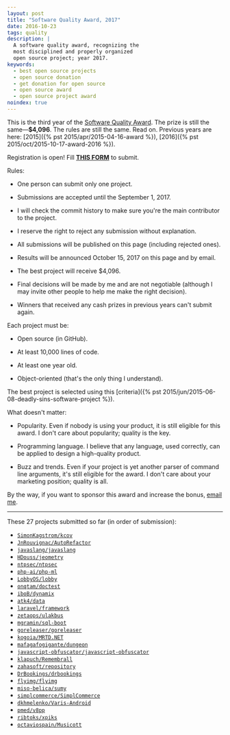 ```yaml
---
layout: post
title: "Software Quality Award, 2017"
date: 2016-10-23
tags: quality
description: |
  A software quality award, recognizing the
  most disciplined and properly organized
  open source project; year 2017.
keywords:
  - best open source projects
  - open source donation
  - get donation for open source
  - open source award
  - open source project award
noindex: true
---
```


This is the third year of the
[Software Quality Award](/award.html). The prize
is still the same&mdash;**$4,096**.
The rules are still the same. Read on.
Previous years are here:
[2015]({% pst 2015/apr/2015-04-16-award %}),
[2016]({% pst 2015/oct/2015-10-17-award-2016 %}).

Registration is open! Fill
[**THIS FORM**](https://docs.google.com/forms/d/1QCRWPAyqnuecBSWAexDcVklNhclI4R6ckhNY5CzE9x4)
to submit.

<!--more-->

Rules:

  * One person can submit only one project.

  * Submissions are accepted until the September 1, 2017.

  * I will check the commit history to make sure you're the main contributor to the project.

  * I reserve the right to reject any submission without explanation.

  * All submissions will be published on this page (including rejected ones).

  * Results will be announced October 15, 2017 on this page and by email.

  * The best project will receive $4,096.

  * Final decisions will be made by me and are not negotiable
    (although I may invite other people to help me make the right decision).

  * Winners that received any cash prizes in previous years can't submit again.

Each project must be:

  * Open source (in GitHub).

  * At least 10,000 lines of code.

  * At least one year old.

  * Object-oriented (that's the only thing I understand).

The best project is selected using this [criteria]({% pst 2015/jun/2015-06-08-deadly-sins-software-project %}).

What doesn't matter:

  * Popularity. Even if nobody is using your
    product, it is still eligible for this award. I don't care about
    popularity; quality is the key.

  * Programming language. I believe that any language, used correctly,
    can be applied to design a high-quality product.

  * Buzz and trends. Even if your project is yet another parser of command
    line arguments, it's still eligible for the award. I don't care about
    your marketing position; quality is all.

By the way, if you want to sponsor this award and increase the bonus,
[email me](mailto:me@yegor256.com).

<hr/>

These 27 projects submitted so far (in order of submission):

  * [`SimonKagstrom/kcov`](https://github.com/SimonKagstrom/kcov)
  * [`JnRouvignac/AutoRefactor`](https://github.com/JnRouvignac/AutoRefactor)
  * [`javaslang/javaslang`](https://github.com/javaslang/javaslang)
  * [`HDouss/jeometry`](https://github.com/HDouss/jeometry)
  * [`ntpsec/ntpsec`](https://github.com/ntpsec/ntpsec)
  * [`php-ai/php-ml`](https://github.com/php-ai/php-ml)
  * [`LobbyOS/lobby`](https://github.com/LobbyOS/lobby)
  * [`onqtam/doctest`](https://github.com/onqtam/doctest)
  * [`iboB/dynamix`](https://github.com/iboB/dynamix)
  * [`atk4/data`](https://github.com/atk4/data)
  * [`laravel/framework`](https://github.com/laravel/framework)
  * [`zetaops/ulakbus`](https://github.com/zetaops/ulakbus)
  * [`mgramin/sql-boot`](https://github.com/mgramin/sql-boot)
  * [`goreleaser/goreleaser`](https://github.com/goreleaser/goreleaser)
  * [`kogoia/MRTD.NET`](https://github.com/kogoia/MRTD.NET)
  * [`mafagafogigante/dungeon`](https://github.com/mafagafogigante/dungeon)
  * [`javascript-obfuscator/javascript-obfuscator`](https://github.com/javascript-obfuscator/javascript-obfuscator)
  * [`klapuch/Remembrall`](https://github.com/klapuch/Remembrall)
  * [`zahasoft/repository`](https://github.com/zahasoft/repository)
  * [`DrBookings/drbookings`](https://github.com/DrBookings/drbookings)
  * [`flyimg/flyimg`](https://github.com/flyimg/flyimg)
  * [`miso-belica/sumy`](https://github.com/miso-belica/sumy)
  * [`simplcommerce/SimplCommerce`](https://github.com/simplcommerce/SimplCommerce)
  * [`dkhmelenko/Varis-Android`](https://github.com/dkhmelenko/Varis-Android)
  * [`pmed/v8pp`](https://github.com/pmed/v8pp)
  * [`ribtoks/xpiks`](https://github.com/ribtoks/xpiks)
  * [`octaviospain/Musicott`](https://github.com/octaviospain/Musicott)
